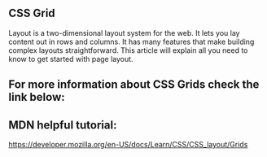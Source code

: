 ## CSS Grid

Layout is a two-dimensional layout system for the web. It lets you lay content out in rows and columns. It has many features that make building complex layouts straightforward. This article will explain all you need to know to get started with page layout.

## For more information about CSS Grids check the link below:

## MDN helpful tutorial:

https://developer.mozilla.org/en-US/docs/Learn/CSS/CSS_layout/Grids
